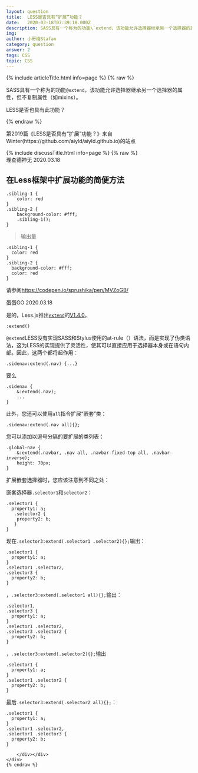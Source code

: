 ```yaml
---
layout: question
title:  LESS是否具有“扩展”功能？
date:   2020-03-18T07:39:18.000Z
description: SASS具有一个称为的功能\`extend，该功能允许选择器继承另一个选择器的属性，但不复制属性（如mixins）。LESS是否也具有此功能？...
img: 
author: 小哥梅Stafan
category: question
answer: 2
tags: CSS
topic: CSS
---
```

<div class="article-root">
  <div class="article">
    {% include articleTitle.html info=page %}
    {% raw %}
    <div class="article-content"><p><font style="vertical-align: inherit;"><font style="vertical-align: inherit;">SASS具有一个称为的功能</font></font><code>@extend</code><font style="vertical-align: inherit;"><font style="vertical-align: inherit;">，</font><font style="vertical-align: inherit;">该功能</font><font style="vertical-align: inherit;">允许选择器继承另一个选择器的属性，但不复制属性（如mixins）。</font></font></p>

<p><font style="vertical-align: inherit;"><font style="vertical-align: inherit;">LESS是否也具有此功能？</font></font></p></div>
    {% endraw %}
  </div>
  <p class="winter_mark">第2019篇《LESS是否具有“扩展”功能？》来自Winter(https://github.com/aiyld/aiyld.github.io)的站点</p>
  <div class="discuss-wrapper">
    {% include discussTitle.html info=page %}
    {% raw %}
    <div class="discuss-list">
    <div class="discuss-item">
        <div class="discuss-parent">
          <div class="discuss-meta">
            <span class="discuss-user">理查德神无</span>
            <span class="discuss-time">2020.03.18</span>
          </div>
          <div class="discuss-comment"><h2><font style="vertical-align: inherit;"><font style="vertical-align: inherit;">在Less框架中扩展功能的简便方法</font></font></h2>

<pre><code>.sibling-1 {<font></font>
    color: red<font></font>
}<font></font>
.sibling-2 {<font></font>
    background-color: #fff;<font></font>
    .sibling-1();<font></font>
}<font></font>
</code></pre>

<blockquote>
  <p><font style="vertical-align: inherit;"><font style="vertical-align: inherit;">输出量</font></font></p>
</blockquote>

<pre><code>.sibling-1 {<font></font>
  color: red<font></font>
}<font></font>
.sibling-2 {<font></font>
  background-color: #fff;<font></font>
  color: red<font></font>
}<font></font>
</code></pre>

<p><font style="vertical-align: inherit;"><font style="vertical-align: inherit;">请参阅</font></font><a href="https://codepen.io/sprushika/pen/MVZoGB/" rel="noreferrer"><font style="vertical-align: inherit;"><font style="vertical-align: inherit;">https://codepen.io/sprushika/pen/MVZoGB/</font></font></a></p></div>
        </div></div><div class="discuss-item">
        <div class="discuss-parent">
          <div class="discuss-meta">
            <span class="discuss-user">蛋蛋GO</span>
            <span class="discuss-time">2020.03.18</span>
          </div>
          <div class="discuss-comment"><p><font style="vertical-align: inherit;"><font style="vertical-align: inherit;">是的，Less.js推出</font></font><a href="http://lesscss.org/features/#extend-feature"><code>extend</code></a><font style="vertical-align: inherit;"><font style="vertical-align: inherit;">的</font></font><a href="https://github.com/cloudhead/less.js/blob/master/CHANGELOG.md"><font style="vertical-align: inherit;"><font style="vertical-align: inherit;">V1.4.0</font></font></a><font style="vertical-align: inherit;"><font style="vertical-align: inherit;">。</font></font></p>

<pre><code>:extend()
</code></pre>

<p><font style="vertical-align: inherit;"></font><code>@extend</code><font style="vertical-align: inherit;"><font style="vertical-align: inherit;">LESS没有实现SASS和Stylus使用</font><font style="vertical-align: inherit;">的at-rule（</font><font style="vertical-align: inherit;">）语法，</font><font style="vertical-align: inherit;">而是</font><font style="vertical-align: inherit;">实现了伪类语法，这为LESS的实现提供了灵活性，使其可以直接应用于选择器本身或在语句内部。</font><font style="vertical-align: inherit;">因此，这两个都将起作用：</font></font></p>

<pre><code>.sidenav:extend(.nav) {...}
</code></pre>

<p><font style="vertical-align: inherit;"><font style="vertical-align: inherit;">要么 </font></font></p>

<pre><code>.sidenav {<font></font>
    &amp;:extend(.nav);<font></font>
    ...<font></font>
}<font></font>
</code></pre>

<p><font style="vertical-align: inherit;"><font style="vertical-align: inherit;">此外，您还可以使用</font></font><code>all</code><font style="vertical-align: inherit;"><font style="vertical-align: inherit;">指令扩展“嵌套”类：</font></font></p>

<pre><code>.sidenav:extend(.nav all){};
</code></pre>

<p><font style="vertical-align: inherit;"><font style="vertical-align: inherit;">您可以添加以逗号分隔的要扩展的类列表：</font></font></p>

<pre><code>.global-nav {<font></font>
    &amp;:extend(.navbar, .nav all, .navbar-fixed-top all, .navbar-inverse);<font></font>
    height: 70px;<font></font>
}<font></font>
</code></pre>

<p><font style="vertical-align: inherit;"><font style="vertical-align: inherit;">扩展嵌套选择器时，您应该注意到不同之处：</font></font></p>

<p><font style="vertical-align: inherit;"><font style="vertical-align: inherit;">嵌套选择器</font></font><code>.selector1</code><font style="vertical-align: inherit;"><font style="vertical-align: inherit;">和</font></font><code>selector2</code><font style="vertical-align: inherit;"><font style="vertical-align: inherit;">：</font></font></p>

<pre><code>.selector1 {<font></font>
  property1: a;<font></font>
   .selector2 {<font></font>
    property2: b;<font></font>
   }<font></font>
}<font></font>
</code></pre>

<p><font style="vertical-align: inherit;"><font style="vertical-align: inherit;">现在</font></font><code>.selector3:extend(.selector1 .selector2){};</code><font style="vertical-align: inherit;"><font style="vertical-align: inherit;">输出：</font></font></p>

<pre><code>.selector1 {<font></font>
  property1: a;<font></font>
}<font></font>
.selector1 .selector2,<font></font>
.selector3 {<font></font>
  property2: b;<font></font>
}<font></font>
</code></pre>

<p><font style="vertical-align: inherit;"><font style="vertical-align: inherit;">，</font></font><code>.selector3:extend(.selector1 all){};</code><font style="vertical-align: inherit;"><font style="vertical-align: inherit;">输出：</font></font></p>

<pre><code>.selector1,<font></font>
.selector3 {<font></font>
  property1: a;<font></font>
}<font></font>
.selector1 .selector2,<font></font>
.selector3 .selector2 {<font></font>
  property2: b;<font></font>
}<font></font>
</code></pre>

<p><font style="vertical-align: inherit;"><font style="vertical-align: inherit;">，</font></font><code>.selector3:extend(.selector2){};</code><font style="vertical-align: inherit;"><font style="vertical-align: inherit;">输出</font></font></p>

<pre><code>.selector1 {<font></font>
  property1: a;<font></font>
}<font></font>
.selector1 .selector2 {<font></font>
  property2: b;<font></font>
}<font></font>
</code></pre>

<p><font style="vertical-align: inherit;"><font style="vertical-align: inherit;">最后</font></font><code>.selector3:extend(.selector2 all){};</code><font style="vertical-align: inherit;"><font style="vertical-align: inherit;">：</font></font></p>

<pre><code>.selector1 {<font></font>
  property1: a;<font></font>
}<font></font>
.selector1 .selector2,<font></font>
.selector1 .selector3 {<font></font>
  property2: b;<font></font>
}<font></font>
</code></pre></div>
        </div></div>
    </div>
    {% endraw %}
  </div>
<div>
